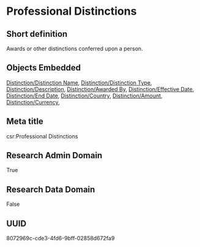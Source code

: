 # Professional Distinctions
## Short definition
Awards or other distinctions conferred upon a person.
## Objects Embedded
[Distinction/Distinction Name](https://github.com/EuroCRIS/CASRAI-Dictionairies/blob/main/Object-Fields/Distinction/Distinction%20Name.md), [Distinction/Distinction Type](https://github.com/EuroCRIS/CASRAI-Dictionairies/blob/main/Object-Fields/Distinction/Distinction%20Type.md), [Distinction/Description](https://github.com/EuroCRIS/CASRAI-Dictionairies/blob/main/Object-Fields/Distinction/Description.md), [Distinction/Awarded By](https://github.com/EuroCRIS/CASRAI-Dictionairies/blob/main/Object-Fields/Distinction/Awarded%20By.md), [Distinction/Effective Date](https://github.com/EuroCRIS/CASRAI-Dictionairies/blob/main/Object-Fields/Distinction/Effective%20Date.md), [Distinction/End Date](https://github.com/EuroCRIS/CASRAI-Dictionairies/blob/main/Object-Fields/Distinction/End%20Date.md), [Distinction/Country](https://github.com/EuroCRIS/CASRAI-Dictionairies/blob/main/Object-Fields/Distinction/Country.md), [Distinction/Amount](https://github.com/EuroCRIS/CASRAI-Dictionairies/blob/main/Object-Fields/Distinction/Amount.md), [Distinction/Currency](https://github.com/EuroCRIS/CASRAI-Dictionairies/blob/main/Object-Fields/Distinction/Currency.md), 
## Meta title
csr:Professional Distinctions
## Research Admin Domain
True
## Research Data Domain
False
## UUID
8072969c-cde3-4fd6-9bff-02858d672fa9
